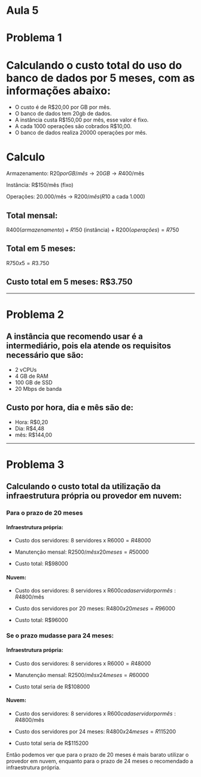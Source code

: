 # Aula 5 

 # Problema 1

 # Calculando o custo total do uso do banco de dados por 5 meses, com as informações abaixo:

 - O custo é de R$20,00 por GB por mês.
 - O banco de dados tem 20gb de dados.
 - A instância custa R$150,00 por mês, esse valor é fixo.
 - A cada 1000 operações são cobrados R$10,00.
 - O banco de dados realiza 20000 operações por mês.

 # Calculo
Armazenamento: R$20 por GB/mês → 20 GB → R$400/mês

Instância: R$150/mês (fixo)

Operações: 20.000/mês → R$200/mês (R$10 a cada 1.000)

 ## Total mensal:

R$400 (armazenamento) + R$150 (instância) + R$200 (operações) = R$750

## Total em 5 meses:

R$750 x 5 = R$3.750

## Custo total em 5 meses: R$3.750

---

# Problema 2

## A instância que recomendo usar é a intermediário, pois ela atende os requisitos necessário que são:

- 2 vCPUs
- 4 GB de RAM
- 100 GB de SSD
- 20 Mbps de banda

## Custo por hora, dia e mês são de:

- Hora: R$0,20
- Dia: R$4,48
- mês: R$144,00

---

# Problema 3 

## Calculando o custo total da utilização da infraestrutura própria ou provedor em nuvem:

### Para o prazo de 20 meses

#### Infraestrutura própria:

- Custo dos servidores: 8 servidores x R$6000 = R$48000
- Manutenção mensal: R$2500/mês x 20 meses = R$50000

- Custo total: R$98000

#### Nuvem:

- Custo dos servidores: 8 servidores x R$600 cada servidor por mês: R$4800/mês 

- Custo dos servidores por 20 meses: R$4800 x 20 meses = R$96000

- Custo total: R$96000

### Se o prazo mudasse para 24 meses:

#### Infraestrutura própria:

- Custo dos servidores: 8 servidores x R$6000 = R$48000

- Manutenção mensal: R$2500/mês x 24 meses = R$60000

- Custo total seria de R$108000

#### Nuvem:

- Custo dos servidores: 8 servidores x R$600 cada servidor por mês: R$4800/mês 

- Custo dos servidores por 24 meses: R$4800 x 24 meses = R$115200

- Custo total seria de R$115200


Então podemos ver que para o prazo de 20 meses é mais barato utilizar o provedor em nuvem, enquanto para o prazo de 24 meses o recomendado a infraestrutura própria.